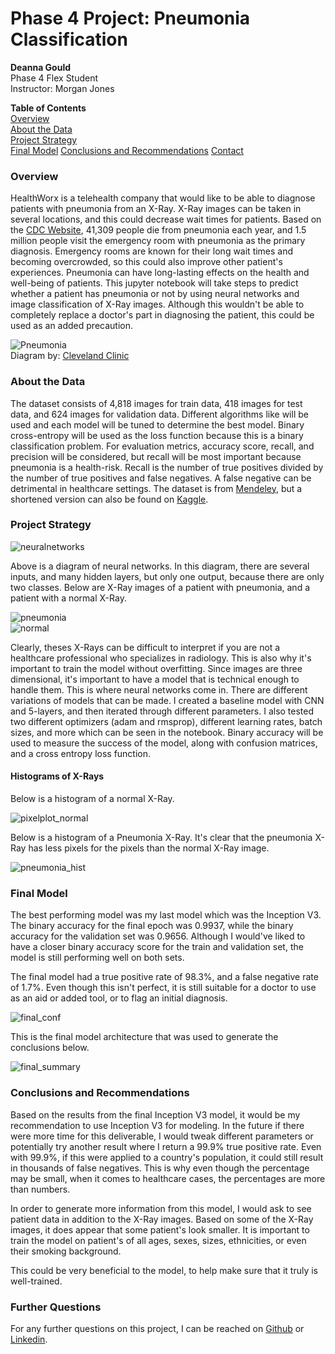 # Phase 4 Project: Pneumonia Classification

**Deanna Gould**  
Phase 4 Flex Student  
Instructor: Morgan Jones

**Table of Contents**  
[Overview](#Overview)  
[About the Data](#About-the-Data)  
[Project Strategy](#Project-Strategy)  
[Final Model](#Final-Model)
[Conclusions and Recommendations](#Conclusions-and-Recommendations)
[Contact](#Contact)


### Overview
HealthWorx is a telehealth company that would like to be able to diagnose patients with pneumonia from an X-Ray. X-Ray images can be taken in several locations, and this could decrease wait times for patients. Based on the [CDC Website](https://www.cdc.gov/nchs/fastats/pneumonia.htm), 41,309 people die from pneumonia each year, and 1.5 million people visit the emergency room with pneumonia as the primary diagnosis. Emergency rooms are known for their long wait times and becoming overcrowded, so this could also improve other patient's experiences. Pneumonia can have long-lasting effects on the health and well-being of patients. This jupyter notebook will take steps to predict whether a patient has pneumonia or not by using neural networks and image classification of X-Ray images. Although this wouldn't be able to completely replace a doctor's part in diagnosing the patient, this could be used as an added precaution.   

![Pneumonia](images/pneumonia_diagram.jpeg)  
Diagram by: [Cleveland Clinic](https://my.clevelandclinic.org/health/diseases/4471-pneumonia)  

### About the Data
The dataset consists of 4,818 images for train data, 418 images for test data, and 624 images for validation data. Different algorithms like  will be used and each model will be tuned to determine the best model. Binary cross-entropy will be used as the loss function because this is a binary classification problem. For evaluation metrics, accuracy score, recall, and precision will be considered, but recall will be most important because pneumonia is a health-risk. Recall is the number of true positives divided by the number of true positives and false negatives. A false negative can be detrimental in healthcare settings. The dataset is from [Mendeley](https://data.mendeley.com/datasets/rscbjbr9sj/3), but a shortened version can also be found on [Kaggle](https://www.kaggle.com/datasets/paultimothymooney/chest-xray-pneumonia).  


### Project Strategy
![neuralnetworks](images/nn-diagram.jpeg)  

Above is a diagram of neural networks. In this diagram, there are several inputs, and many hidden layers, but only one output, because there are only two classes. Below are X-Ray images of a patient with pneumonia, and a patient with a normal X-Ray.

![pneumonia](images/pneumonia_xray.png)  
![normal](images/normal_xray.png)

Clearly, theses X-Rays can be difficult to interpret if you are not a healthcare professional who specializes in radiology. This is also why it's important to train the model without overfitting. Since images are three dimensional, it's important to have a model that is technical enough to handle them. This is where neural networks come in. There are different variations of models that can be made. I created a baseline model with CNN and 5-layers, and then iterated through different parameters. I also tested two different optimizers (adam and rmsprop), different learning rates, batch sizes, and more which can be seen in the notebook. Binary accuracy will be used to measure the success of the model, along with confusion matrices, and a cross entropy loss function. 

#### Histograms of X-Rays

Below is a histogram of a normal X-Ray.  

![pixelplot_normal](images/pixelplot_normal.png)


Below is a histogram of a Pneumonia X-Ray. It's clear that the pneumonia X-Ray has less pixels for the pixels than the normal X-Ray image.

![pneumonia_hist](images/pixelplot_pneumonia.png)  


### Final Model

The best performing model was my last model which was the Inception V3. The binary accuracy for the final epoch was 0.9937, while the binary accuracy for the validation set was 0.9656. Although I would've liked to have a closer binary accuracy score for the train and validation set, the model is still performing well on both sets.  

The final model had a true positive rate of 98.3%, and a false negative rate of 1.7%. Even though this isn't perfect, it is still suitable for a doctor to use as an aid or added tool, or to flag an initial diagnosis. 

![final_conf](images/conf_final_percent.png)  

This is the final model architecture that was used to generate the conclusions below.

![final_summary](images/final_summary.png)

### Conclusions and Recommendations

Based on the results from the final Inception V3 model, it would be my recommendation to use Inception V3 for modeling. In the future if there were more time for this deliverable, I would tweak different parameters or potentially try another result where I return a 99.9% true positive rate. Even with 99.9%, if this were applied to a country's population, it could still result in thousands of false negatives. This is why even though the percentage may be small, when it comes to healthcare cases, the percentages are more than numbers.  

In order to generate more information from this model, I would ask to see patient data in addition to the X-Ray images. Based on some of the X-Ray images, it does appear that some patient's look smaller. It is important to train the model on patient's of all ages, sexes, sizes, ethnicities, or even their smoking background. 

This could be very beneficial to the model, to help make sure that it truly is well-trained.

### Further Questions
For any further questions on this project, I can be reached on [Github](https://github.com/deannagould) or [Linkedin](https://www.linkedin.com/in/deanna-g-6037b018a/). 